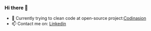 ### Hi there 👋
- 🔭 Currently trying to clean code at open-source project:[Codinasion](https://github.com/codinasion)
- 📫 Contact me on: [Linkedin](https://www.linkedin.com/in/spiros-arkoudelis/)

<!--
**SpirosArk/SpirosArk** is a ✨ _special_ ✨ repository because its `README.md` (this file) appears on your GitHub profile.

Here are some ideas to get you started:

- 🔭 I’m currently working on ...
- 🌱 I’m currently learning ...
- 👯 I’m looking to collaborate on ...
- 🤔 I’m looking for help with ...
- 💬 Ask me about ...
- 📫 How to reach me: ...
- 😄 Pronouns: ...
- ⚡ Fun fact: ...
-->
